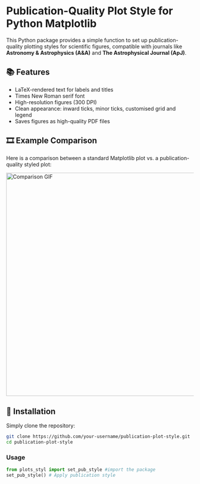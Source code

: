 # Publication-Quality Plot Style for Python Matplotlib

This Python package provides a simple function to set up publication-quality plotting styles for scientific figures, compatible with journals like **Astronomy & Astrophysics (A&A)** and **The Astrophysical Journal (ApJ)**.

## 📚 Features

- LaTeX-rendered text for labels and titles
- Times New Roman serif font
- High-resolution figures (300 DPI)
- Clean appearance: inward ticks, minor ticks, customised grid and legend
- Saves figures as high-quality PDF files

## 🎞️ Example Comparison

Here is a comparison between a standard Matplotlib plot vs. a publication-quality styled plot:

<img src="comparison.gif" alt="Comparison GIF" width="600"/>

## 🚀 Installation

Simply clone the repository:

```bash
git clone https://github.com/your-username/publication-plot-style.git
cd publication-plot-style
```
### Usage

```python
from plots_styl import set_pub_style #import the package
set_pub_style() # Apply publication style
